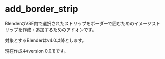 # add_border_strip

BlenderのVSE内で選択されたストリップをボーダーで囲むためのイメージストリップを作成・追加するためのアドオンです。

対象とするBlenderはv4.0以降とします。

現在作成中(version 0.0.1)です。
